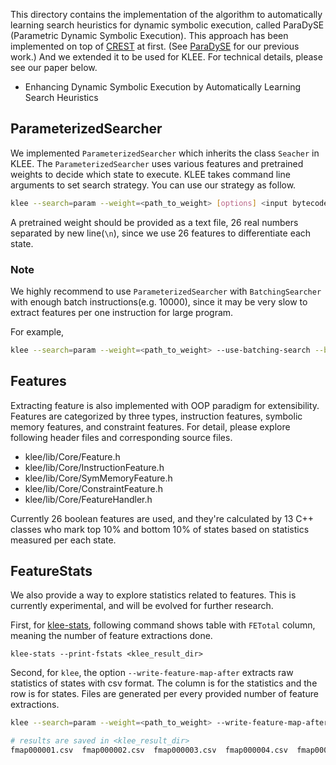 This directory contains the implementation of the algorithm to automatically learning search heuristics for dynamic symbolic execution, called ParaDySE (Parametric Dynamic Symbolic Execution). This approach has been implemented on top of [CREST](https://github.com/jburnim/crest) at first. (See [ParaDySE](https://github.com/kupl/ParaDySE) for our previous work.) And we extended it to be used for KLEE. For technical details, please see our paper below.

- Enhancing Dynamic Symbolic Execution by Automatically Learning Search Heuristics

## ParameterizedSearcher

We implemented `ParameterizedSearcher` which inherits the class `Seacher` in KLEE. The `ParameterizedSearcher` uses various features and pretrained weights to decide which state to execute. KLEE takes command line arguments to set search strategy. You can use our strategy as follow.

```sh
klee --search=param --weight=<path_to_weight> [options] <input bytecode> <program arguments>...
```

A pretrained weight should be provided as a text file, 26 real numbers separated by new line(`\n`), since we use 26 features to differentiate each state.

### Note

We highly recommend to use `ParameterizedSearcher` with `BatchingSearcher` with enough batch instructions(e.g. 10000), since it may be very slow to extract features per one instruction for large program.

For example,

```sh
klee --search=param --weight=<path_to_weight> --use-batching-search --batch-instructions=10000 ...
```

## Features

Extracting feature is also implemented with OOP paradigm for extensibility. Features are categorized by three types, instruction features, symbolic memory features, and constraint features. For detail, please explore following header files and corresponding source files.

- klee/lib/Core/Feature.h
- klee/lib/Core/InstructionFeature.h
- klee/lib/Core/SymMemoryFeature.h
- klee/lib/Core/ConstraintFeature.h
- klee/lib/Core/FeatureHandler.h

Currently 26 boolean features are used, and they're calculated by 13 C++ classes who mark top 10% and bottom 10% of states based on statistics measured per each state.

## FeatureStats

We also provide a way to explore statistics related to features. This is currently experimental, and will be evolved for further research.

First, for [klee-stats](http://klee.github.io/docs/tools/#klee-stats), following command shows table with `FETotal` column, meaning the number of feature extractions done.

```
klee-stats --print-fstats <klee_result_dir>
```

Second, for `klee`, the option `--write-feature-map-after` extracts raw statistics of states with csv format. The column is for the statistics and the row is for states. Files are generated per every provided number of feature extractions.

```sh
klee --search=param --weight=<path_to_weight> --write-feature-map-after=100 ...
```

```sh
# results are saved in <klee_result_dir>
fmap000001.csv  fmap000002.csv  fmap000003.csv  fmap000004.csv  fmap000005.csv  fmap000006.csv  ...
```

